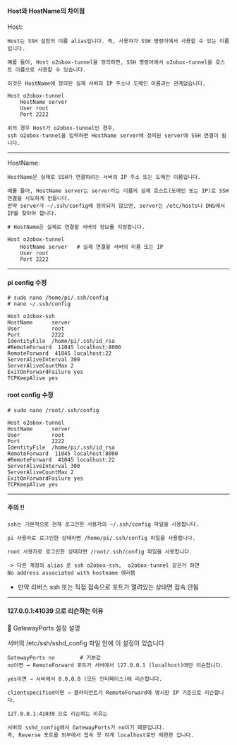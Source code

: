 #### Host와 HostName의 차이점

Host:

```less
Host는 SSH 설정의 이름 alias입니다. 즉, 사용자가 SSH 명령어에서 사용할 수 있는 이름입니다.

예를 들어, Host o2obox-tunnel을 정의하면, SSH 명령어에서 o2obox-tunnel을 호스트 이름으로 사용할 수 있습니다.

이것은 HostName에 정의된 실제 서버의 IP 주소나 도메인 이름과는 관계없습니다.
```

```less
Host o2obox-tunnel
    HostName server
    User root
    Port 2222
```
```less
위의 경우 Host가 o2obox-tunnel인 경우,
ssh o2obox-tunnel을 입력하면 HostName server에 정의된 server에 SSH 연결이 됩니다.
```
---
HostName:

```less
HostName은 실제로 SSH가 연결하려는 서버의 IP 주소 또는 도메인 이름입니다.

예를 들어, HostName server는 server라는 이름의 실제 호스트(도메인 또는 IP)로 SSH 연결을 시도하게 만듭니다.
만약 server가 ~/.ssh/config에 정의되지 않으면, server는 /etc/hosts나 DNS에서 IP를 찾아야 합니다.
```
```less
# HostName은 실제로 연결할 서버의 정보를 지정합니다.

Host o2obox-tunnel
    HostName server   # 실제 연결할 서버의 이름 또는 IP
    User root
    Port 2222
```
---

#### pi config 수정
```less
# sudo nano /home/pi/.ssh/config
# nano ~/.ssh/config

Host o2obox-ssh
HostName      server
User          root
Port          2222
IdentityFile  /home/pi/.ssh/id_rsa
#RemoteForward  11045 localhost:8000
RemoteForward  41045 localhost:22
ServerAliveInterval 300
ServerAliveCountMax 2
ExitOnForwardFailure yes
TCPKeepAlive yes
```

#### root config 수정
```less
# sudo nano /root/.ssh/config

Host o2obox-tunnel
HostName      server
User          root
Port          2222
IdentityFile  /home/pi/.ssh/id_rsa
RemoteForward  11045 localhost:8000
#RemoteForward  41045 localhost:22
ServerAliveInterval 300
ServerAliveCountMax 2
ExitOnForwardFailure yes
TCPKeepAlive yes
```
---
#### 주의 !!
```less
ssh는 기본적으로 현재 로그인한 사용자의 ~/.ssh/config 파일을 사용합니다.

pi 사용자로 로그인한 상태라면 /home/pi/.ssh/config 파일을 사용합니다.

root 사용자로 로그인한 상태라면 /root/.ssh/config 파일을 사용합니다.

-> 다른 계정의 alias 로 ssh o2obox-ssh,  o2obox-tunnel 같은거 하면
No address associated with hostname 에러뜸
```

- 만약 리버스 ssh 또는 직접 접속으로 포트가 열려있는 상태면 접속 안됨

---

#### 127.0.0.1:41039 으로 리슨하는 이유

🔧 GatewayPorts 설정 설명

서버의 /etc/ssh/sshd_config 파일 안에 이 설정이 있습니다

```less
GatewayPorts no        # 기본값
no이면 → RemoteForward 포트가 서버에서 127.0.0.1 (localhost)에만 리슨합니다.

yes이면 → 서버에서 0.0.0.0 (모든 인터페이스)에 리슨합니다.

clientspecified이면 → 클라이언트가 RemoteForward에 명시한 IP 기준으로 리슨합니다.
```
```less
127.0.0.1:41039 으로 리슨하는 이유는

서버의 sshd_config에서 GatewayPorts가 no이기 때문입니다.
즉, Reverse 포트를 외부에서 접속 못 하게 localhost로만 제한한 겁니다.
```


